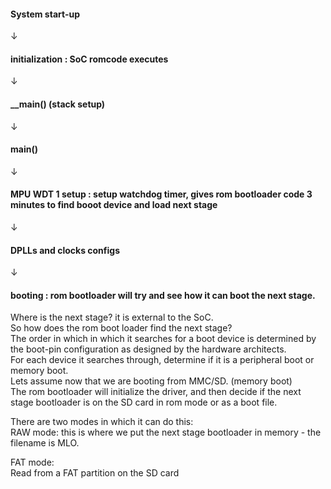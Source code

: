 #### System start-up
&#8595;
#### initialization : SoC romcode executes
&#8595;
#### __main() (stack setup)
&#8595;
#### main()
&#8595;
#### MPU WDT 1 setup : setup watchdog timer, gives rom bootloader code 3 minutes to find booot device and load next stage
 &#8595;
#### DPLLs and clocks configs
&#8595;
#### booting : rom bootloader will try and see how it can boot the next stage.  

Where is the next stage? it is external to the SoC.  
So how does the rom boot loader find the next stage?  
The order in which in which it searches for a boot device is determined by the boot-pin configuration as designed by the hardware architects.  
For each device it searches through, determine if it is a peripheral boot or memory boot.  
Lets assume now that we are booting from MMC/SD. (memory boot)  
The rom bootloader will initialize the driver, and then decide if the next stage bootloader is on the SD card in rom mode or as a boot file.  

There are two modes in which it can do this:  
RAW mode:
this is where we put the next stage bootloader in memory - the filename is MLO. 

FAT mode:  
Read from a FAT partition on the SD card
